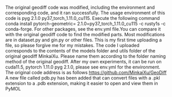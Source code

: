 The original geodiff code was modified, including the environment and corresponding code, and it ran successfully. The usage environment of this code is pyg 2.1.0 py37_torch_1.11.0_cu115. Execute the following command conda install pytorch-geometric= 2.1.0=py37_torch_1.11.0_cu115 -c rusty1s -c conda-forge. For other packages, see the env.yml file.You can compare it with the original geodiff code to find the modified parts. Most modifications are in dataset.py and gin.py or other files.
This is my first time uploading a file, so please forgive me for my mistakes. The code I uploaded corresponds to the contents of the models folder and utils folder of the original geodiff MinkaiXu. Please name them according to the folder naming method of the original geodiff. After my own experiments, it can be run on cuda11.5, pytorch 1.11.0 pyg 2.1.0, please see env.yml for the environment.
The original code address is as follows https://github.com/MinkaiXu/GeoDiff
A new file called pdb.py has been added that can convert files with a .pkl extension to a .pdb extension, making it easier to open and view them in PyMOL 
